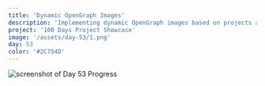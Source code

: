 ```yaml
---
title: 'Dynamic OpenGraph Images'
description: 'Implementing dynamic OpenGraph images based on projects and pages.'
project: '100 Days Project Showcase'
image: '/assets/day-53/1.png'
day: 53
color: '#2C754D'
---
```


![screenshot of Day 53 Progress](/assets/day-53/1.png)

